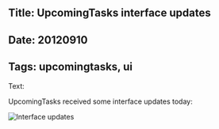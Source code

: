 Title: UpcomingTasks interface updates
----
Date: 20120910
----
Tags: upcomingtasks, ui
----
Text:

UpcomingTasks received some interface updates today:

![Interface updates](/assets/images/interface-updates.png)